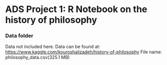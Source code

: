 # ADS Project 1:  R Notebook on the history of philosophy

### Data folder

Data not included here.
Data can be found at: https://www.kaggle.com/kouroshalizadeh/history-of-philosophy
File name: philosophy_data.csv(325.1 MB)

